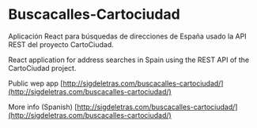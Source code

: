 # Buscacalles-Cartociudad

Aplicación React para búsquedas de direcciones de España usado la API REST del proyecto CartoCiudad.

React application for address searches in Spain using the REST API of the CartoCiudad project.

Public wep app [http://sigdeletras.com/buscacalles-cartociudad/](http://sigdeletras.com/buscacalles-cartociudad/)

More info (Spanish) [http://sigdeletras.com/buscacalles-cartociudad/](http://sigdeletras.com/buscacalles-cartociudad/)

